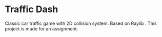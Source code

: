 # Traffic Dash
Classic car traffic game with 2D collision system. Based on Raylib . This project is made for an assignment. 
